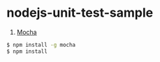 # nodejs-unit-test-sample

1. [Mocha](https://mochajs.org/)

```bash
$ npm install -g mocha
$ npm install
```
